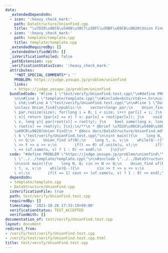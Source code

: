 ```yaml
---
data:
  _extendedDependsOn:
  - icon: ':heavy_check_mark:'
    path: DataStructure/UnionFind.cpp
    title: "\u7D20\u96C6\u5408\u30C7\u30FC\u30BF\u69CB\u9020(Union Find)"
  - icon: ':heavy_check_mark:'
    path: template/template.cpp
    title: template/template.cpp
  _extendedRequiredBy: []
  _extendedVerifiedWith: []
  _isVerificationFailed: false
  _pathExtension: cpp
  _verificationStatusIcon: ':heavy_check_mark:'
  attributes:
    '*NOT_SPECIAL_COMMENTS*': ''
    PROBLEM: https://judge.yosupo.jp/problem/unionfind
    links:
    - https://judge.yosupo.jp/problem/unionfind
  bundledCode: "#line 1 \"test/verify/UnionFind.test.cpp\"\n#define PROBLEM \"https://judge.yosupo.jp/problem/unionfind\"\
    \n\n#line 1 \"template/template.cpp\"\n#include<bits/stdc++.h>\nusing namespace\
    \ std;\n#line 4 \"test/verify/UnionFind.test.cpp\"\n\n#line 1 \"DataStructure/UnionFind.cpp\"\
    \nclass Union_find{\npublic:\n    vector<long> par;\n    Union_find(long size){\
    \ par.resize(size); for(long i = 0; i < size; i++) par[i] = i; }\n    long root(long\
    \ x){ return (par[x] == x) ? x: par[x] = root(par[x]); }\n    void unite(long\
    \ x, long y){ par[root(x)] = root(y); }\n    bool same(long x, long y){ return\
    \ root(x) == root(y); }\n};\n/**\n * @brief \u7D20\u96C6\u5408\u30C7\u30FC\u30BF\
    \u69CB\u9020(Union Find)\n * @docs docs/DataStructure/UnionFind.md\n */\n#line\
    \ 6 \"test/verify/UnionFind.test.cpp\"\n\nint main(){\n    long N, Q; cin >> N\
    \ >> Q;\n    Union_find uf(N);\n    long t, u, v;\n    while(Q--){\n        cin\
    \ >> t >> u >> v;\n        if(t == 0) uf.unite(u, v);\n        if(t == 1) cout\
    \ << (uf.same(u, v) ? 1 : 0) << endl;\n    }\n}\n"
  code: "#define PROBLEM \"https://judge.yosupo.jp/problem/unionfind\"\n\n#include\
    \ \"../../template/template.cpp\"\n\n#include \"../../DataStructure/UnionFind.cpp\"\
    \n\nint main(){\n    long N, Q; cin >> N >> Q;\n    Union_find uf(N);\n    long\
    \ t, u, v;\n    while(Q--){\n        cin >> t >> u >> v;\n        if(t == 0) uf.unite(u,\
    \ v);\n        if(t == 1) cout << (uf.same(u, v) ? 1 : 0) << endl;\n    }\n}\n"
  dependsOn:
  - template/template.cpp
  - DataStructure/UnionFind.cpp
  isVerificationFile: true
  path: test/verify/UnionFind.test.cpp
  requiredBy: []
  timestamp: '2021-10-26 17:33:19+09:00'
  verificationStatus: TEST_ACCEPTED
  verifiedWith: []
documentation_of: test/verify/UnionFind.test.cpp
layout: document
redirect_from:
- /verify/test/verify/UnionFind.test.cpp
- /verify/test/verify/UnionFind.test.cpp.html
title: test/verify/UnionFind.test.cpp
---
```

